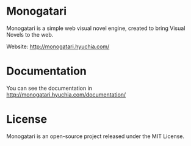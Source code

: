 # Monogatari
Monogatari is a simple web visual novel engine, created to bring Visual Novels to the web.

Website: http://monogatari.hyuchia.com/

# Documentation
You can see the documentation in http://monogatari.hyuchia.com/documentation/

# License
Monogatari is an open-source project released under the MIT License.

